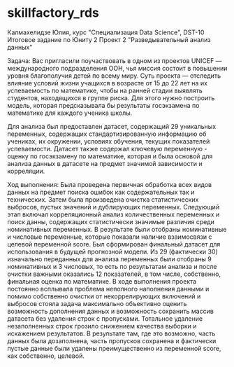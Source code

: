 # skillfactory_rds
Калмахелидзе Юлия, курс "Специализация Data Science", DST-10
 Итоговое задание по Юниту 2
 Проект 2 "Разведывательный анализ данных"

 Задача:
Вас пригласили поучаствовать в одном из проектов UNICEF — международного подразделения ООН, чья миссия состоит в повышении уровня 
благополучия детей по всему миру.
Суть проекта — отследить влияние условий жизни учащихся в возрасте от 15 до 22 лет на их успеваемость по математике, чтобы на ранней
стадии выявлять студентов, находящихся в группе риска.
Для этого нужно построить модель, которая предсказывала бы результаты госэкзамена по математике для каждого ученика школы.

Для анализа был предоставлен датасет, содержащий 29 уникальных переменных, содержащих стандартизированную информацию об учениках, их 
окружении, условиях обучения, текущих показателей успеваемости. Датасет также содержал ключевую переменную - оценку по госэкзамену по
математике, которая и была основой для анализа данных в датасете на предмет значимой зависимости и корреляции.

 Ход выполнения:
Была проведена первичная обработка всех видов данных на предмет поиска ошибок как содержательных так и технических.
Затем была произведена очистка статистических выбросов, пустых значений и дублирующих переменных. 
Следующий этап включал корреляционный анализ количественных переменных и поиск данны, содержащих статистически значимые различия среди
номинативных переменных.
В результате были отобраны номинативные и числовые переменные, которые показали наличие взаимосвязи с целевой переменной score. 
Был сформирован финальный датасет для использования в будущей прогнозной модели. Из 29 (фактически 30) изначально переданных для анализа 
переменных были отобраны 9 номинативных и 3 числовых, то есть по результатам анализа и после очистки важными оказались 12 показателей,
в том числе, собственно, финальная оценка по математике. 
В ходе выполнения проекта постоянно всплывала проблема неполного наполнения данными и помимо собственно очистки от некоррелирующих включений
и выбросов стояла задача максимально объективно оценить возможность дополнения данных и возможность сохранить массив датасета без удаления
строк с пропусками. Тотальное удаление незаполненных строк грозило снижением качества выборки и искажением результатов. В результате
там, где это возможно, часть данных была дозаполнена, часть пропусков сохранена и фактически пустые данные были удалены преимущественно
из переменной score, как собственно, целевой.

